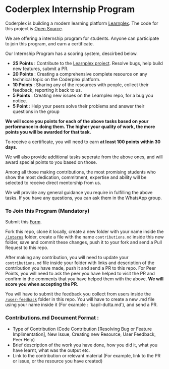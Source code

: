 # Coderplex Internship Program
Coderplex is building a modern learning platform [Learnplex](https://coderplex.in). The code for this project is [Open Source](https://github.com/coderplex/learnplex).

We are offering a internship program for students. Anyone can participate to join this program, and earn a certificate. 

Our Internship Program has a scoring system, descirbed below.
- **25 Points** : Contribute to the [Learnplex project](https://github.com/coderplex/learnplex). Resolve bugs, help build new features, submit a PR. 
- **20 Points** : Creating a comprehensive complete resource on any technical topic on the Coderplex platform. 
- **10 Points** : Sharing any of the resources with people, collect their feedback, reporting it back to us. 
- **5 Points** : Creating new issues on the Learnplex repo, for a bug you notice.
- **5 Point** : Help your peers solve their problems and answer their questions in the group

**We will score you points for each of the above tasks based on your performance in doing them. The higher your quality of work, the more points you will be awarded for that task.**

To receive a certificate, you will need to earn **at least 100 points within 30 days**.

We will also provide additional tasks seperate from the above ones, and will award special points to you based on those. 

Among all those making contributions, the most promising students who show the most dedication, commitment, expertise and ability will be selected to receive direct mentorship from us. 

We will provide any general guidance you require in fulfilling the above tasks. If you have any questions, you can ask them in the WhatsApp group. 

### To Join this Program (Mandatory)
Submit this [Form](https://internship.coderplex.in/enroll).

Fork this repo, clone it locally, create a new folder with your name inside the [`/interns`](https://github.com/coderplex/internship/tree/master/interns) folder, create a file with the name `contributions.md` inside this new folder, save and commit these changes, push it to your fork and send a Pull Request to this repo.  

After making any contribution, you will need to update your `contributions.md` file inside your folder with links and description of the contribution you have made, push it and send a PR to this repo. For Peer Points, you will need to ask the peer you have helped to visit the PR and confirm in the comments that you have helped them with the above. **We will score you when accepting the PR**. 

You will have to submit the feedback you collect from users inside the [`/user-feedback`](https://github.com/coderplex/internship/tree/master/user-feedback) folder in this repo. You will have to create a new .md file using your name inside it (For example : 'kapil-dutta.md'), and send a PR. 

### Contributions.md Document Format : 
- Type of Contribution (Code Contribution [Resolving Bug or Feature Implimentation], New Issue, Creating new Resource, User Feedback, Peer Help)
- Brief description of the work you have done, how you did it, what you have learnt, what was the output etc. 
- Link to the contribution or relevant material (For example, link to the PR or issue, or the resource you have created)
